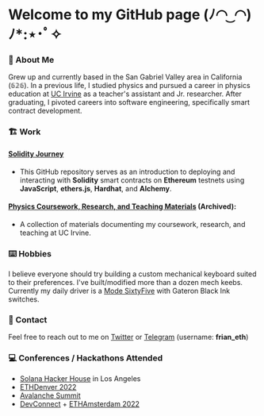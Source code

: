 # Welcome to my GitHub page (ﾉ◠ ͜ ◠)ﾉ*:⋆･ﾟ✧

### 🌷 About Me
Grew up and currently based in the San Gabriel Valley area in California (𝟞𝟚𝟞). In a previous life, I studied physics and pursued a career in physics education at [UC Irvine](https://uci.edu/) as a teacher's assistant and Jr. researcher. After graduating, I pivoted careers into software engineering, specifically smart contract development. 

### 🏗️ Work
#### [Solidity Journey](https://github.com/0xFrian/solidity-journey) 
 * This GitHub repository serves as an introduction to deploying and interacting with **Solidity** smart contracts on **Ethereum** testnets using **JavaScript**, **ethers.js**, **Hardhat**, and **Alchemy**. 

#### [Physics Coursework, Research, and Teaching Materials](https://github.com/0xFrian/physics-coursework-and-research) (Archived): 
 * A collection of materials documenting my coursework, research, and teaching at UC Irvine. 

### ⌨️ Hobbies
I believe everyone should try building a custom mechanical keyboard suited to their preferences. I've built/modified more than a dozen mech keebs. Currently my daily driver is a [Mode SixtyFive](https://modedesigns.com/blogs/updates/updates-introducing-the-sixtyfive) with Gateron Black Ink switches. 

### 📧 Contact
Feel free to reach out to me on [Twitter](https://twitter.com/frian_eth) or [Telegram](https://t.me/frian_eth) (username: **frian_eth**)

### 💻 Conferences / Hackathons Attended
* [Solana Hacker House](https://solana.com/news/solana-hacker-house-world-tour) in Los Angeles
* [ETHDenver 2022](https://www.ethdenver.com/)
* [Avalanche Summit](https://www.avalanchesummit.com/)
* [DevConnect](https://devconnect.org/schedule) + [ETHAmsterdam 2022](https://amsterdam.ethglobal.com/#schedule)
